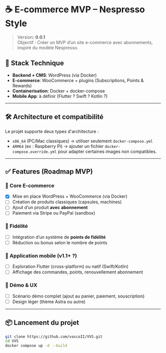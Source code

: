 # ☕️ E-commerce MVP – Nespresso Style

> Version: **0.0.1**  
> Objectif : Créer un MVP d’un site e-commerce avec abonnements, inspiré du modèle Nespresso.

## 🚀 Stack Technique

- **Backend + CMS**: WordPress (via Docker)
- **E-commerce**: WooCommerce + plugins (Subscriptions, Points & Rewards)
- **Containerisation**: Docker + docker-compose
- **Mobile App**: à définir (Flutter ? Swift ? Kotlin ?)

---

## 🛠️ Architecture et compatibilité

Le projet supporte deux types d'architecture :

- `x86_64` (PC/Mac classiques) → utiliser seulement `docker-compose.yml`
- `ARM64` (ex : Raspberry Pi) → ajouter un fichier `docker-compose.override.yml` pour adapter certaines images non compatibles.

---

## ✅ Features (Roadmap MVP)

### 🎯 Core E-commerce

- [x] Mise en place WordPress + WooCommerce (via Docker)
- [ ] Création de produits classiques (capsules, machines)
- [ ] Ajout d’un produit **avec abonnement**
- [ ] Paiement via Stripe ou PayPal (sandbox)

### 🎁 Fidélité

- [ ] Intégration d’un système de **points de fidélité**
- [ ] Réduction ou bonus selon le nombre de points

### 📱 Application mobile (v1.1+ ?)

- [ ] Exploration Flutter (cross-platform) ou natif (Swift/Kotlin)
- [ ] Affichage des commandes, points, renouvellement abonnement

### 🧪 Démo & UX

- [ ] Scénario démo complet (ajout au panier, paiement, souscription)
- [ ] Design léger (thème Astra ou autre)

---

## 📦 Lancement du projet

```bash
git clone https://github.com/vascoII/VVS.git
cd VVS
docker compose up -d --build
